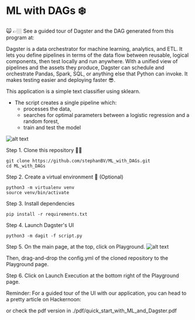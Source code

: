 # ML with DAGs  ❄️
🙀 👉🏼 See a guided tour of Dagster and the DAG generated from this program at:

Dagster is a data orchestrator for machine learning, analytics, and ETL.
It lets you define pipelines in terms of the data flow between reusable, logical components, then test locally and run anywhere. With a unified view of pipelines and the assets they produce, Dagster can schedule and orchestrate Pandas, Spark, SQL, or anything else that Python can invoke. It makes testing easier and deploying faster 😎.

This application is a simple text classifier using sklearn.

- The script creates a single pipeline which:
	- processes the data, 
	- searches for optimal parameters between a logistic regression and a random forest,
	- train and test the model
  
![alt text](https://github.com/stephanBV/ML_with_DAGs/blob/main/img/dagster_pipeline_drawio.jpg)

Step 1. Clone this repository 👯‍♂️
```
git clone https://github.com/stephanBV/ML_with_DAGs.git
cd ML_with_DAGs
````
Step 2. Create a virtual environment 👾 (Optional) 
```
python3 -m virtualenv venv
source venv/bin/activate
```
Step 3. Install dependencies 
```
pip install -r requirements.txt
```
Step 4. Launch Dagster's UI 
```
python3 -m dagit -f script.py
```
Step 5. On the main page, at the top, click on Playground. 
![alt text](https://github.com/stephanBV/ML_with_DAGs/blob/main/img/playground.png)

Then, drag-and-drop the config.yml of the cloned repository to the Playground page.

Step 6. Click on Launch Execution at the bottom right of the Playground page.

Reminder:
For a guided tour of the UI with our application, you can head to a pretty article on Hackernoon: 

or check the pdf version in ./pdf/quick_start_with_ML_and_Dagster.pdf
